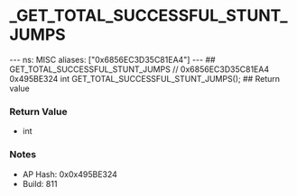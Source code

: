 # _GET_TOTAL_SUCCESSFUL_STUNT_JUMPS

--- ns: MISC aliases: ["0x6856EC3D35C81EA4"] --- ## GET_TOTAL_SUCCESSFUL_STUNT_JUMPS  // 0x6856EC3D35C81EA4 0x495BE324 int GET_TOTAL_SUCCESSFUL_STUNT_JUMPS();   ## Return value

### Return Value
* int

### Notes
* AP Hash: 0x0x495BE324
* Build: 811


